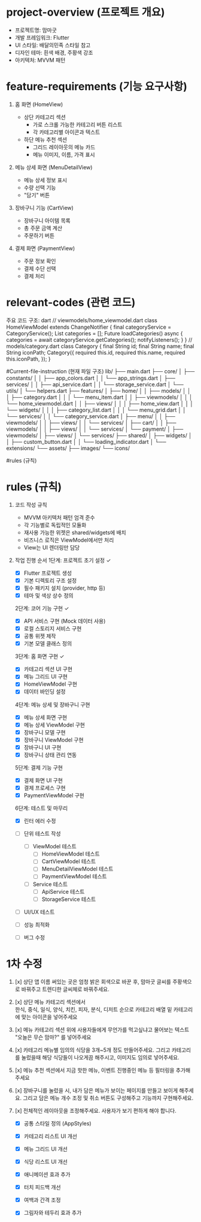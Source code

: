 # project-overview (프로젝트 개요)
- 프로젝트명: 맘마굿
- 개발 프레임워크: Flutter
- UI 스타일: 배달의민족 스타일 참고
- 디자인 테마: 흰색 배경, 주황색 강조
- 아키텍처: MVVM 패턴

# feature-requirements (기능 요구사항)
1. 홈 화면 (HomeView)
   - 상단 카테고리 섹션
     - 가로 스크롤 가능한 카테고리 버튼 리스트
     - 각 카테고리별 아이콘과 텍스트
   - 하단 메뉴 추천 섹션
     - 그리드 레이아웃의 메뉴 카드
     - 메뉴 이미지, 이름, 가격 표시

2. 메뉴 상세 화면 (MenuDetailView)
   - 메뉴 상세 정보 표시
   - 수량 선택 기능
   - "담기" 버튼

3. 장바구니 기능 (CartView)
   - 장바구니 아이템 목록
   - 총 주문 금액 계산
   - 주문하기 버튼

4. 결제 화면 (PaymentView)
   - 주문 정보 확인
   - 결제 수단 선택
   - 결제 처리

# relevant-codes (관련 코드)
주요 코드 구조:
dart
// viewmodels/home_viewmodel.dart
class HomeViewModel extends ChangeNotifier {
final categoryService = CategoryService();
List<Category> categories = [];
Future<void> loadCategories() async {
categories = await categoryService.getCategories();
notifyListeners();
}
}
// models/category.dart
class Category {
final String id;
final String name;
final String iconPath;
Category({
required this.id,
required this.name,
required this.iconPath,
});
}


#Current-file-instruction (현재 파일 구조)
lib/
├── main.dart
├── core/
│ ├── constants/
│ │ ├── app_colors.dart
│ │ └── app_strings.dart
│ ├── services/
│ │ ├── api_service.dart
│ │ └── storage_service.dart
│ └── utils/
│ └── helpers.dart
├── features/
│ ├── home/
│ │ ├── models/
│ │ │ ├── category.dart
│ │ │ └── menu_item.dart
│ │ ├── viewmodels/
│ │ │ └── home_viewmodel.dart
│ │ ├── views/
│ │ │ ├── home_view.dart
│ │ │ └── widgets/
│ │ │ ├── category_list.dart
│ │ │ └── menu_grid.dart
│ │ └── services/
│ │ └── category_service.dart
│ ├── menu/
│ │ ├── viewmodels/
│ │ ├── views/
│ │ └── services/
│ ├── cart/
│ │ ├── viewmodels/
│ │ ├── views/
│ │ └── services/
│ └── payment/
│ ├── viewmodels/
│ ├── views/
│ └── services/
├── shared/
│ ├── widgets/
│ │ ├── custom_button.dart
│ │ └── loading_indicator.dart
│ └── extensions/
└── assets/
├── images/
└── icons/


#rules (규칙)
# rules (규칙)
1. 코드 작성 규칙
   - MVVM 아키텍처 패턴 엄격 준수
   - 각 기능별로 독립적인 모듈화
   - 재사용 가능한 위젯은 shared/widgets에 배치
   - 비즈니스 로직은 ViewModel에서만 처리
   - View는 UI 렌더링만 담당

2. 작업 진행 순서
   1단계: 프로젝트 초기 설정 ✓
   - [x] Flutter 프로젝트 생성
   - [x] 기본 디렉토리 구조 설정
   - [x] 필수 패키지 설치 (provider, http 등)
   - [x] 테마 및 색상 상수 정의

   2단계: 코어 기능 구현 ✓
   - [x] API 서비스 구현 (Mock 데이터 사용)
   - [x] 로컬 스토리지 서비스 구현
   - [x] 공통 위젯 제작
   - [x] 기본 모델 클래스 정의

   3단계: 홈 화면 구현 ✓
   - [x] 카테고리 섹션 UI 구현
   - [x] 메뉴 그리드 UI 구현
   - [x] HomeViewModel 구현
   - [x] 데이터 바인딩 설정

   4단계: 메뉴 상세 및 장바구니 구현 
   - [x] 메뉴 상세 화면 구현
   - [x] 메뉴 상세 ViewModel 구현
   - [x] 장바구니 모델 구현
   - [x] 장바구니 ViewModel 구현
   - [x] 장바구니 UI 구현
   - [x] 장바구니 상태 관리 연동

   5단계: 결제 기능 구현 
   - [x] 결제 화면 UI 구현
   - [x] 결제 프로세스 구현
   - [x] PaymentViewModel 구현

   6단계: 테스트 및 마무리
   - [x] 린터 에러 수정
   - [ ] 단위 테스트 작성
     - [ ] ViewModel 테스트
       - [ ] HomeViewModel 테스트
       - [ ] CartViewModel 테스트
       - [ ] MenuDetailViewModel 테스트
       - [ ] PaymentViewModel 테스트
     - [ ] Service 테스트
       - [ ] ApiService 테스트
       - [ ] StorageService 테스트
   - [ ] UI/UX 테스트
   - [ ] 성능 최적화
   - [ ] 버그 수정


# 1차 수정
1. [x] 상단 앱 이름 써있는 곳은 엄청 밝은 회색으로 바꾼 후, 맘마굿 글씨를 주황색으로 바꿔주고 트렌디한 글씨체로 바꿔주세요.

2. [x] 상단 메뉴 카테고리 섹션에서  
    한식, 중식, 일식, 양식,
    치킨, 피자, 분식, 디저트
    순으로 카테고리 배열 밑 카테고리에 맞는 아이콘을 넣어주세요

3. [x] 메뉴 카테고리 섹션 위에 사용자들에게 무언가를 먹고싶냐고 물어보는 텍스트 "오늘은 무슨 맘마?" 를 넣어주세요 

4. [x] 카테고리 메뉴별 임의의 식당을 3개~5개 정도 만들어주세요. 그리고 카테고리를 눌렀을때 해당 식당들이 나오게끔 해주시고, 이미지도 임의로 넣어주세요.

5. [x] 메뉴 추천 섹션에서 지금 핫한 메뉴, 이벤트 진행중인 메뉴 등 필터링을 추가해주세요

6. [x] 장바구니를 눌렀을 시, 내가 담은 메뉴가 보이는 페이지를 만들고 보이게 해주세요. 그리고 담은 메뉴 개수 조정 및 취소 버튼도 구성해주고 기능까지 구현해주세요.

7. [x] 전체적인 레이아웃을 조정해주세요. 사용자가 보기 편하게 해야 합니다.
   - [x] 공통 스타일 정의 (AppStyles)
   - [x] 카테고리 리스트 UI 개선
   - [x] 메뉴 그리드 UI 개선
   - [x] 식당 리스트 UI 개선
   - [x] 애니메이션 효과 추가
   - [x] 터치 피드백 개선
   - [x] 여백과 간격 조정
   - [x] 그림자와 테두리 효과 추가

